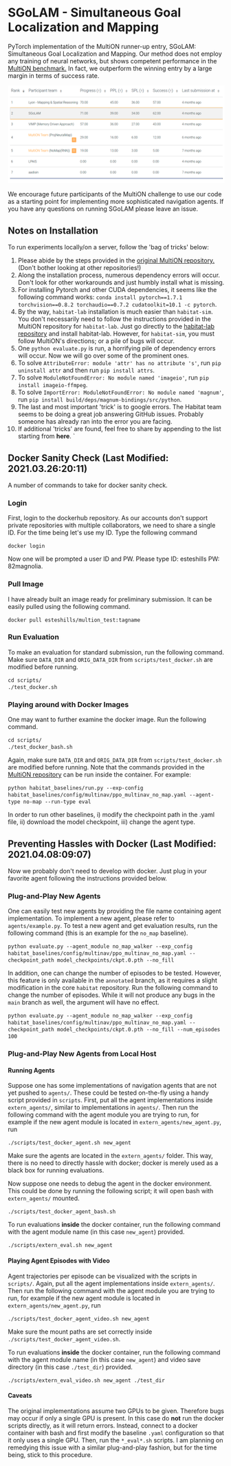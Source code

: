# SGoLAM - Simultaneous Goal Localization and Mapping

PyTorch implementation of the MultiON runner-up entry, SGoLAM: Simultaneous Goal Localization and Mapping. Our method does not employ any training of neural networks, but shows competent performance in the [MultiON benchmark.](https://eval.ai/web/challenges/challenge-page/805/leaderboard/2202) In fact, we outperform the winning entry by a large margin in terms of success rate. 

![alt text](https://github.com/eunsunlee/SGoLAM/blob/main/rank.png)

We encourage future participants of the MultiON challenge to use our code as a starting point for implementing more sophisticated navigation agents. If you have any questions on running SGoLAM please leave an issue.

## Notes on Installation
To run experiments locally/on a server, follow the 'bag of tricks' below:
1. Please abide by the steps provided in the [original MultiON repository.](https://github.com/saimwani/multiON) (Don't bother looking at other repositories!)
2. Along the installation process, numerous dependency errors will occur. Don't look for other workarounds and just humbly install what is missing.
3. For installing Pytorch and other CUDA dependencies, it seems like the following command works: `conda install pytorch==1.7.1 torchvision==0.8.2 torchaudio==0.7.2 cudatoolkit=10.1 -c pytorch`.
4. By the way, `habitat-lab` installation is much easier than `habitat-sim`. You don't necessarily need to follow the instructions provided in the MultiON repository for `habitat-lab`. Just go directly to the [habitat-lab repository](https://github.com/facebookresearch/habitat-lab) and install habitat-lab. However, for `habitat-sim`, you must follow MultiON's directions; or a pile of bugs will occur.
5. One `python evaluate.py` is run, a horrifying pile of dependency errors will occur. Now we will go over some of the prominent ones.
6. To solve `AttributeError: module 'attr' has no attribute 's'`, run `pip uninstall attr` and then run `pip install attrs`.
7. To solve `ModuleNotFoundError: No module named 'imageio'`, run `pip install imageio-ffmpeg`.
8. To solve `ImportError: ModuleNotFoundError: No module named 'magnum'`, run `pip install build/deps/magnum-bindings/src/python`.
9. The last and most important 'trick' is to google errors. The Habitat team seems to be doing a great job answering GitHub issues. Probably someone has already ran into the error you are facing.
10. If additional 'tricks' are found, feel free to share by appending to the list starting from **here**.
`
## Docker Sanity Check (Last Modified: 2021.03.26:20:11)
A number of commands to take for docker sanity check.
### Login
First, login to the dockerhub repository. As our accounts don't support private repositories with multiple collaborators, we need to share a single ID.
For the time being let's use my ID. 
Type the following command
```
docker login
```
Now one will be prompted a user ID and PW. Please type ID: esteshills PW: 82magnolia.

### Pull Image
I have already built an image ready for preliminary submission. It can be easily pulled using the following command.
```
docker pull esteshills/multion_test:tagname
```

### Run Evaluation
To make an evaluation for standard submission, run the following command. Make sure `DATA_DIR` and `ORIG_DATA_DIR` from `scripts/test_docker.sh` are modified before running.
```
cd scripts/
./test_docker.sh
```

### Playing around with Docker Images
One may want to further examine the docker image. Run the following command.
```
cd scripts/
./test_docker_bash.sh
```
Again, make sure `DATA_DIR` and `ORIG_DATA_DIR` from `scripts/test_docker.sh` are modified before running.
Note that the commands provided in the [MultiON repository](https://github.com/saimwani/multiON) can be run inside the container.
For example:
```
python habitat_baselines/run.py --exp-config habitat_baselines/config/multinav/ppo_multinav_no_map.yaml --agent-type no-map --run-type eval
```
In order to run other baselines, i) modify the checkpoint path in the .yaml file, ii) download the model checkpoint, iii) change the agent type.

## Preventing Hassles with Docker (Last Modified: 2021.04.08:09:07)
Now we probably don't need to develop with docker. Just plug in your favorite agent following the instructions provided below.

### Plug-and-Play New Agents
One can easily test new agents by providing the file name containing agent implementation.
To implement a new agent, please refer to `agents/example.py`.
To test a new agent and get evaluation results, run the following command (this is an example for the `no_map` baseline).
```
python evaluate.py --agent_module no_map_walker --exp_config habitat_baselines/config/multinav/ppo_multinav_no_map.yaml --checkpoint_path model_checkpoints/ckpt.0.pth --no_fill
```
In addition, one can change the number of episodes to be tested.
However, this feature is only available in the `annotated` branch, as it requires a slight modification in the core `habitat` repository.
Run the following command to change the number of episodes.
While it will not produce any bugs in the `main` branch as well, the argument will have no effect.
```
python evaluate.py --agent_module no_map_walker --exp_config habitat_baselines/config/multinav/ppo_multinav_no_map.yaml --checkpoint_path model_checkpoints/ckpt.0.pth --no_fill --num_episodes 100
```

### Plug-and-Play New Agents from Local Host
#### Running Agents
Suppose one has some implementations of navigation agents that are not yet pushed to `agents/`.
These could be tested on-the-fly using a handy script provided in `scripts`.
First, put all the agent implementations inside `extern_agents/`, similar to implementations in `agents/`.
Then run the following command with the agent module you are trying to run, for example if the new agent module is located in `extern_agents/new_agent.py`, run
```
./scripts/test_docker_agent.sh new_agent
```
Make sure the agents are located in the `extern_agents/` folder.
This way, there is no need to directly hassle with docker; docker is merely used as a black box for running evaluations.

Now suppose one needs to debug the agent in the docker environment.
This could be done by running the following script; it will open bash with `extern_agents/` mounted.
```
./scripts/test_docker_agent_bash.sh
```

To run evaluations **inside** the docker container, run the following command with the agent module name (in this case `new_agent`) provided.
```
./scripts/extern_eval.sh new_agent
```

#### Playing Agent Episodes with Video
Agent trajectories per episode can be visualized with the scripts in `scripts/`.
Again, put all the agent implementations inside `extern_agents/`.
Then run the following command with the agent module you are trying to run, for example if the new agent module is located in `extern_agents/new_agent.py`, run
```
./scripts/test_docker_agent_video.sh new_agent 
```
Make sure the mount paths are set correctly inside `./scripts/test_docker_agent_video.sh`.

To run evaluations **inside** the docker container, run the following command with the agent module name (in this case `new_agent`) and video save directory (in this case `./test_dir`) provided.
```
./scripts/extern_eval_video.sh new_agent ./test_dir
```

#### Caveats
The original implementations assume two GPUs to be given. Therefore bugs may occur if only a single GPU is present. In this case do **not** run the docker scripts directly, as it will return errors. Instead, connect to a docker container with bash and first modify the baseline `.yaml` configuration so that it only uses a single GPU. Then, run the `*_eval*.sh` scripts. I am planning on remedying this issue with a similar plug-and-play fashion, but for the time being, stick to this procedure.
